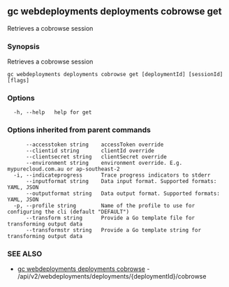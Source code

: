 ## gc webdeployments deployments cobrowse get

Retrieves a cobrowse session

### Synopsis

Retrieves a cobrowse session

```
gc webdeployments deployments cobrowse get [deploymentId] [sessionId] [flags]
```

### Options

```
  -h, --help   help for get
```

### Options inherited from parent commands

```
      --accesstoken string    accessToken override
      --clientid string       clientId override
      --clientsecret string   clientSecret override
      --environment string    environment override. E.g. mypurecloud.com.au or ap-southeast-2
  -i, --indicateprogress      Trace progress indicators to stderr
      --inputformat string    Data input format. Supported formats: YAML, JSON
      --outputformat string   Data output format. Supported formats: YAML, JSON
  -p, --profile string        Name of the profile to use for configuring the cli (default "DEFAULT")
      --transform string      Provide a Go template file for transforming output data
      --transformstr string   Provide a Go template string for transforming output data
```

### SEE ALSO

* [gc webdeployments deployments cobrowse](gc_webdeployments_deployments_cobrowse.html)	 - /api/v2/webdeployments/deployments/{deploymentId}/cobrowse


